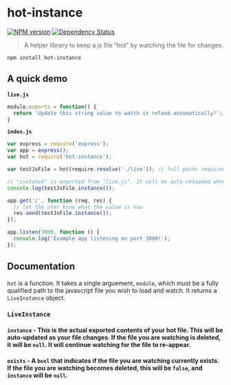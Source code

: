 # hot-instance

[![NPM version][npm-image]][npm-url] [![Dependency Status][daviddm-image]][daviddm-url]

> A helper library to keep a js file "hot" by watching the file for changes.

```npm install hot-instance```

## A quick demo

**```live.js```**

```js
module.exports = function() {
  return 'Update this string value to watch it reload automatically!';
}
```

**```index.js```**

```js
var express = require('express');
var app = express();
var hot = require('hot-instance');

var testJsFile = hot(require.resolve('./live')); // full paths required

// "instance" is exported from "live.js". It will be auto-reloaded when the file changes.
console.log(testJsFile.instance());

app.get('/', function (req, res) {
  // let the user know what the value is now
  res.send(testJsFile.instance());
});

app.listen(3000, function () {
  console.log('Example app listening on port 3000!');
});
```

## Documentation

```hot``` is a function. It takes a single arguement, ```module```, which must be a fully qualified path to the javascript file you wish to load and watch. It returns a ```LiveInstance``` object.

### ```LiveInstance```
#### ```instance``` - This is the actual exported contents of your hot file. This will be auto-updated as your file changes. If the file you are watching is deleted, it will be ```null```. It will continue watching for the file to re-appear.
#### ```exists``` - A ```bool``` that indicates if the file you are watching currently exists. If the file you are watching becomes deleted, this will be ```false```, and ```instance``` will be ```null```.

[npm-image]: https://badge.fury.io/js/hot-instance.svg
[npm-url]: https://npmjs.org/package/hot-instance
[daviddm-image]: https://david-dm.org/pauldotknopf/hot-instance.svg?theme=shields.io
[daviddm-url]: https://david-dm.org/pauldotknopf/hot-instance
